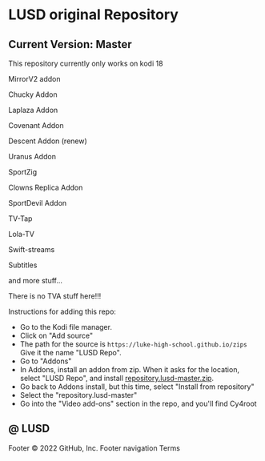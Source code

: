 # LUSD  original Repository 
## Current Version: Master

This repository currently only works on kodi 18



MirrorV2 addon

Chucky Addon

Laplaza Addon

Covenant Addon 

Descent Addon (renew)

Uranus Addon

SportZig

Clowns Replica Addon

SportDevil Addon

TV-Tap

Lola-TV

Swift-streams

Subtitles

and more stuff...

There is no TVA stuff here!!!

Instructions for adding this repo:

<p align="left">
  <ul>
    <li>Go to the Kodi file manager.</li>
    <li>Click on "Add source"</li>
    <li>The path for the source is <code>https://luke-high-school.github.io/zips</code> Give it the name "LUSD Repo".</li>
    <li>Go to "Addons"</li>
    <li>In Addons, install an addon from zip.  When it asks for the location, select "LUSD Repo", and install <a href="repository.lusd-master.zip">repository.lusd-master.zip</a>.</li>
    <li>Go back to Addons install, but this time, select "Install from repository"</li>
    <li>Select the "repository.lusd-master"</li>
    <li>Go into the "Video add-ons" section in the repo, and you'll find Cy4root</li>
  </ul>
</p>

## @ LUSD











Footer
© 2022 GitHub, Inc.
Footer navigation
Terms
